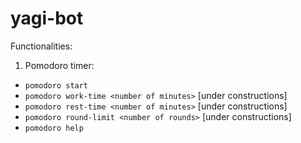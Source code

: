 # yagi-bot

Functionalities:

1) Pomodoro timer:
  - `pomodoro start`
  - `pomodoro work-time <number of minutes>` [under constructions]
  - `pomodoro rest-time <number of minutes>` [under constructions]
  - `pomodoro round-limit <number of rounds>` [under constructions]
  - `pomodoro help`
